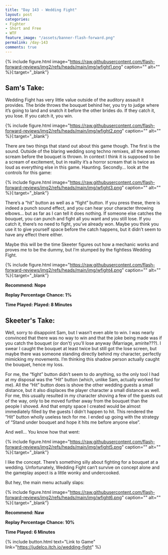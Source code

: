 ```yaml
---
title: "Day 143 - Wedding Fight"
layout: post
categories:
- Fighter
- Short and Free
- WTF
feature_image: "/assets/banner-flash-forward.png"
permalink: /day-143
comments: true
---
```


{% include figure.html image="https://raw.githubusercontent.com/flash-forward-reviews/img2/refs/heads/main/img/wfight1.png" caption="" alt="" %}{:target="_blank"}

## Sam's Take:

Wedding Fight has very little value outside of the auditory assault it provides. The bride throws the bouquet behind her, you try to judge where it’s going to land and snatch it before the other brides do. If they catch it, you lose. If you catch it, you win.

{% include figure.html image="https://raw.githubusercontent.com/flash-forward-reviews/img2/refs/heads/main/img/wfight2.png" caption="" alt="" %}{:target="_blank"}

There are two things that stand out about this game though. The first is the sound. Outside of the blaring wedding song techno remixes, all the women scream before the bouquet is thrown. In context I think it is supposed to be a scream of excitement, but in reality it’s a horror scream that is twice as loud as everything else in this game. Haunting. Secondly... look at the controls for this game:

{% include figure.html image="https://raw.githubusercontent.com/flash-forward-reviews/img2/refs/heads/main/img/wfight3.png" caption="" alt="" %}{:target="_blank"}

There’s a “hit” button as well as a “fight” button. If you press these, there is indeed a punch sound effect, and you can hear your character throwing elbows... but as far as I can tell it does nothing. If someone else catches the bouquet, you can punch and fight all you want and you still lose. If you catch it, there’s no need to fight, you’ve already won. Maybe you think you use it to give yourself space before the catch happens, but it didn’t seem to have any effect there either.

Maybe this will be the time Skeeter figures out how a mechanic works and proves me to be the dummy, but I’m stumped by the fightless Wedding Fight.

{% include figure.html image="https://raw.githubusercontent.com/flash-forward-reviews/img2/refs/heads/main/img/wfight4.png" caption="" alt="" %}{:target="_blank"}

**Recommend: Nope**

**Replay Percentage Chance: 1%**

**Time Played: Played: 8 Minutes**

## Skeeter's Take:

Well, sorry to disappoint Sam, but I wasn’t even able to win. I was nearly convinced that there was no way to win and that the joke being made was if you catch the bouquet (or don’t) you’ll lose anyway (Marriage, amirite???). I swear I caught the bouquet at least twice but still got the lose screen, but maybe there was someone standing directly behind my character, perfectly mimicking my movements. I’m thinking this shadow person actually caught the bouquet, hence my loss. 

For me, the “fight” button didn’t seem to do anything, so the only tool I had at my disposal was the “Hit” button (which, unlike Sam, actually worked for me). All the “Hit” button does is shove the other wedding guests a small distance, but it also displaces the player character a small distance as well. For me, this usually resulted in my character shoving a few of the guests out of the way, only to be moved further away from the bouquet than the people I shoved. And that empty space I created would be almost immediately filled by the guests I didn’t happen to hit. This rendered the “Hit” button wholly useless tech for me. I ended up going with the strategy of “Stand under bouquet and hope it hits me before anyone else”. 

And well… You know how that went:

{% include figure.html image="https://raw.githubusercontent.com/flash-forward-reviews/img2/refs/heads/main/img/wfight5.png" caption="" alt="" %}{:target="_blank"}

I like the concept. There’s something silly about fighting for a bouquet at a wedding. Unfortunately, Wedding Fight can’t survive on concept alone and the gameplay aspect is a little wonky and undercooked. 

But hey, the main menu actually slaps: 

{% include figure.html image="https://raw.githubusercontent.com/flash-forward-reviews/img2/refs/heads/main/img/wfight6.png" caption="" alt="" %}{:target="_blank"}

**Recommend: Naw**

**Replay Percentage Chance: 10%**

**Time Played: 6 Minutes**

{% include button.html text="Link to Game" link="https://judelco.itch.io/wedding-fight" %}